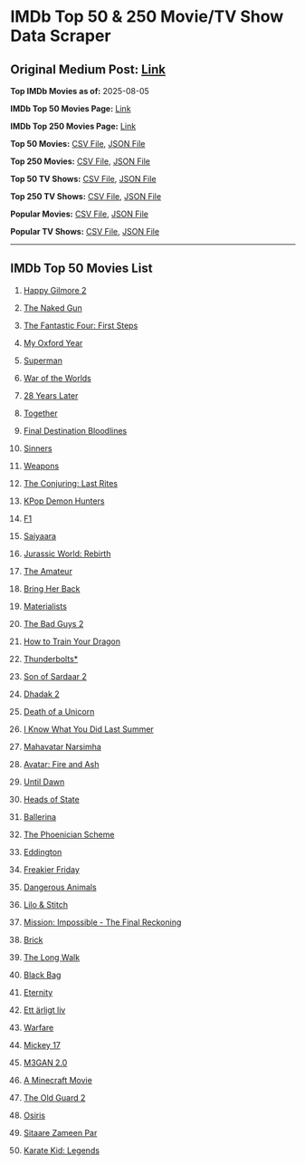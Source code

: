 # IMDb Top 50 & 250 Movie/TV Show Data Scraper

## Original Medium Post: [Link](https://medium.com/@nishantsahoo/which-movie-should-i-watch-5c83a3c0f5b1)

**Top IMDb Movies as of:** 2025-08-05

**IMDb Top 50 Movies Page:** [Link](https://www.imdb.com/search/title/?title_type=feature&release_date=2025-01-01,2025-12-31)

**IMDb Top 250 Movies Page:** [Link](https://www.imdb.com/chart/top/)

**Top 50 Movies:** [CSV File](/data/top50/movies.csv), [JSON File](/data/top50/movies.json)

**Top 250 Movies:** [CSV File](/data/top250/movies.csv), [JSON File](/data/top250/movies.json)

**Top 50 TV Shows:** [CSV File](/data/top50/shows.csv), [JSON File](/data/top50/shows.json)

**Top 250 TV Shows:** [CSV File](/data/top250/shows.csv), [JSON File](/data/top250/shows.json)

**Popular Movies:** [CSV File](/data/popular/movies.csv), [JSON File](/data/popular/movies.json)

**Popular TV Shows:** [CSV File](/data/popular/shows.csv), [JSON File](/data/popular/shows.json)

---

## IMDb Top 50 Movies List

1. [Happy Gilmore 2](https://www.imdb.com/title/tt31868189/)

2. [The Naked Gun](https://www.imdb.com/title/tt3402138/)

3. [The Fantastic Four: First Steps](https://www.imdb.com/title/tt10676052/)

4. [My Oxford Year](https://www.imdb.com/title/tt4978342/)

5. [Superman](https://www.imdb.com/title/tt5950044/)

6. [War of the Worlds](https://www.imdb.com/title/tt13186306/)

7. [28 Years Later](https://www.imdb.com/title/tt10548174/)

8. [Together](https://www.imdb.com/title/tt31184028/)

9. [Final Destination Bloodlines](https://www.imdb.com/title/tt9619824/)

10. [Sinners](https://www.imdb.com/title/tt31193180/)

11. [Weapons](https://www.imdb.com/title/tt26581740/)

12. [The Conjuring: Last Rites](https://www.imdb.com/title/tt22898462/)

13. [KPop Demon Hunters](https://www.imdb.com/title/tt14205554/)

14. [F1](https://www.imdb.com/title/tt16311594/)

15. [Saiyaara](https://www.imdb.com/title/tt28037987/)

16. [Jurassic World: Rebirth](https://www.imdb.com/title/tt31036941/)

17. [The Amateur](https://www.imdb.com/title/tt0899043/)

18. [Bring Her Back](https://www.imdb.com/title/tt32246771/)

19. [Materialists](https://www.imdb.com/title/tt30253473/)

20. [The Bad Guys 2](https://www.imdb.com/title/tt30017619/)

21. [How to Train Your Dragon](https://www.imdb.com/title/tt26743210/)

22. [Thunderbolts\*](https://www.imdb.com/title/tt20969586/)

23. [Son of Sardaar 2](https://www.imdb.com/title/tt29429860/)

24. [Dhadak 2](https://www.imdb.com/title/tt13451410/)

25. [Death of a Unicorn](https://www.imdb.com/title/tt28443655/)

26. [I Know What You Did Last Summer](https://www.imdb.com/title/tt4045450/)

27. [Mahavatar Narsimha](https://www.imdb.com/title/tt34365591/)

28. [Avatar: Fire and Ash](https://www.imdb.com/title/tt1757678/)

29. [Until Dawn](https://www.imdb.com/title/tt30955489/)

30. [Heads of State](https://www.imdb.com/title/tt13357520/)

31. [Ballerina](https://www.imdb.com/title/tt7181546/)

32. [The Phoenician Scheme](https://www.imdb.com/title/tt30840798/)

33. [Eddington](https://www.imdb.com/title/tt31176520/)

34. [Freakier Friday](https://www.imdb.com/title/tt31956415/)

35. [Dangerous Animals](https://www.imdb.com/title/tt32299316/)

36. [Lilo & Stitch](https://www.imdb.com/title/tt11655566/)

37. [Mission: Impossible - The Final Reckoning](https://www.imdb.com/title/tt9603208/)

38. [Brick](https://www.imdb.com/title/tt31806049/)

39. [The Long Walk](https://www.imdb.com/title/tt10374610/)

40. [Black Bag](https://www.imdb.com/title/tt30988739/)

41. [Eternity](https://www.imdb.com/title/tt24950660/)

42. [Ett ärligt liv](https://www.imdb.com/title/tt29383300/)

43. [Warfare](https://www.imdb.com/title/tt31434639/)

44. [Mickey 17](https://www.imdb.com/title/tt12299608/)

45. [M3GAN 2.0](https://www.imdb.com/title/tt26342662/)

46. [A Minecraft Movie](https://www.imdb.com/title/tt3566834/)

47. [The Old Guard 2](https://www.imdb.com/title/tt14961624/)

48. [Osiris](https://www.imdb.com/title/tt31179712/)

49. [Sitaare Zameen Par](https://www.imdb.com/title/tt29471573/)

50. [Karate Kid: Legends](https://www.imdb.com/title/tt1674782/)
